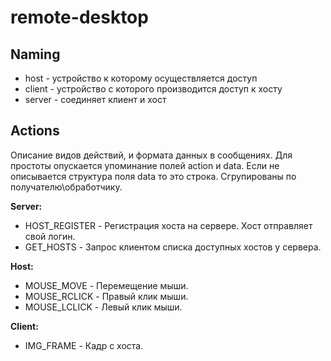 # remote-desktop
## Naming
* host - устройство к которому осуществляется доступ
* client - устройство с которого производится доступ к хосту
* server - соединяет клиент и хост 

## Actions
Описание видов действий, и формата данных в сообщениях. Для простоты опускается упоминание полей action и data.
Если не описывается структура поля data то это строка. Сгрупированы по получателю\обработчику.

**Server:**
* HOST_REGISTER - Регистрация хоста на сервере. Хост отправляет свой логин.
* GET_HOSTS - Запрос клиентом списка доступных хостов у сервера.

**Host:**
* MOUSE_MOVE - Перемещение мыши.
* MOUSE_RCLICK - Правый клик мыши.
* MOUSE_LCLICK - Левый клик мыши.

**Client:**
* IMG_FRAME - Кадр с хоста.
